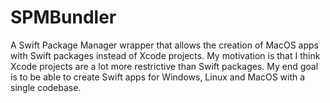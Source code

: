 # SPMBundler

A Swift Package Manager wrapper that allows the creation of MacOS apps with Swift packages instead of Xcode projects. My motivation is that I think Xcode projects are a lot more restrictive than Swift packages. My end goal is to be able to create Swift apps for Windows, Linux and MacOS with a single codebase.
